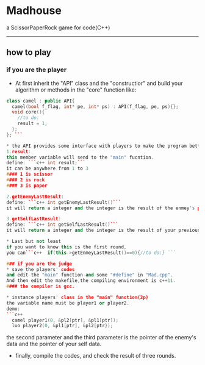 # Madhouse
a ScissorPaperRock game for code(C++)
***
## how to play
### if you are the player
* At first inherit the "API" class and the "constructior"
and build your algorithm or methods in the "core" function
like:
```c++
class camel : public API{
  camel(bool f_flag, int* pe, int* ps) : API(f_flag, pe, ps){};
  void core(){
    //to do:
    result = 1;
  };
}; ```

* the API provides some interface with players to make the program better.
1.result:
this member variable will send to the "main" fucntion.
define: ```c++ int result;```
it can be anywhere from 1 to 3
#### 1 is scissor
#### 2 is rock
#### 3 is paper

2.getEnemyLastResult:
define: ```c++ int getEnemyLastResult()```
it will return a integer and the integer is the result of the enmey's previous game.

3.getSelfLastResult:
define: ```c++ int getSelfLastResult()```
it will return a integer and the integer is the result of your previous game.

* Last but not least
if you want to know this is the first round,
you can```c++  if(this->getEnmeyLastResult()==0){//to do:} ```

### if you are the judge
* save the players' codes
and edit the "main" function and some "#define" in "Mad.cpp".
And then edit the makefile,the compiling environment is c++11.
#### the compiler is gcc.

* instance players' class in the "main" function(2p)
the variable name must be player1 or player2.
demo:
```c++
  camel player1(0, &pl2[ptr], &pl1[ptr]);
  luo player2(0, &pl1[ptr], &pl2[ptr});
```
the second parameter and the third parameter is the pointer of the enemy's data and the pointer of your self data.

* finally, compile the codes, and check the result of three rounds.
